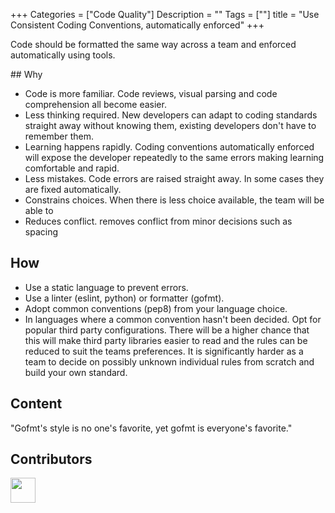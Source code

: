 +++
Categories = ["Code Quality"]
Description = ""
Tags = [""]
title = "Use Consistent Coding Conventions, automatically enforced"
+++

Code should be formatted the same way across a team and enforced automatically using tools.

## Why

* Code is more familiar. Code reviews, visual parsing and code comprehension all become easier.
* Less thinking required. New developers can adapt to coding standards straight away without knowing them, existing developers don't have to remember them.
* Learning happens rapidly. Coding conventions automatically enforced will expose the developer repeatedly to the same errors making learning comfortable and rapid.
* Less mistakes. Code errors are raised straight away. In some cases they are fixed automatically.
* Constrains choices. When there is less choice available, the team will be able to
* Reduces conflict.  removes conflict from minor decisions such as spacing

## How

* Use a static language to prevent errors.
* Use a linter (eslint, python) or formatter (gofmt).
* Adopt common conventions (pep8) from your language choice.
* In languages where a common convention hasn't been decided. Opt for popular third party configurations. There will be a higher chance that this will make third party libraries easier to read and the rules can be reduced to suit the teams preferences. It is significantly harder as a team to decide on possibly unknown individual rules from scratch and build your own standard.

## Content

"Gofmt's style is no one's favorite, yet gofmt is everyone's favorite."


## Contributors

<a class="contributor" alt="Adam Craven" href="https://github.com/adamcraven">
  <img src="https://github.com/adamcraven.png?size=80" width="40">
</a>
